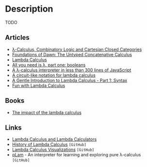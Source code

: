 # Description

TODO


## Articles

- [λ-Calculus, Combinatory Logic and Cartesian Closed Categories](https://thma.github.io/posts/2021-04-04-Lambda-Calculus-Combinatory-Logic-and-Cartesian-Closed-Categories.html)
- [Foundations of Dawn: The Untyped Concatenative Calculus](https://www.dawn-lang.org/posts/foundations-ucc/)
- [Lambda Calculus](https://afnan.io/posts/lambda-calculus/)
- [All you need is λ, part one: booleans](https://antitypical.com/posts/2020-03-29-all-you-need-is-lambda-1-booleans/)
- [A λ-calculus interpreter in less than 300 lines of JavaScript](https://tadeuzagallo.com/blog/writing-a-lambda-calculus-interpreter-in-javascript/)
- [A circuit-like notation for lambda calculus](https://csvoss.com/circuit-notation-lambda-calculus)
- [A Gentle Introduction to Lambda Calculus - Part 1: Syntax](https://lucasfcosta.com/2018/07/29/An-Introduction-to-Lambda-Calculus-Part-1.html)
- [Fun with Lambda Calculus](https://stopa.io/post/263)


## Books

- [The impact of the lambda calculus](https://www-users.mat.umk.pl//~adwid/materialy/doc/church.pdf)


## Links

- [Lambda Calculus and Lambda Calculators](https://okmij.org/ftp/Computation/lambda-calc.html)
- [History of Lambda Calculus](https://github.com/prathyvsh/history-of-lambda-calculus) `[GitHub]`
- [Lambda Calculus Visualizations](https://github.com/prathyvsh/lambda-calculus-visualizations) `[GitHub]`
- [pLam](https://github.com/slovnicki/pLam) - An interpreter for learning and exploring pure λ-calculus `[GitHub]`
